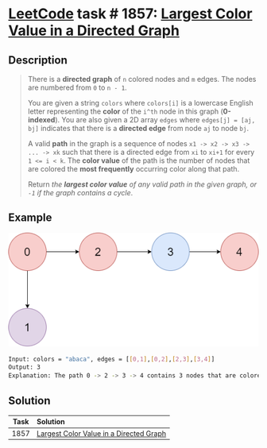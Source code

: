 # [LeetCode][leetcode] task # 1857: [Largest Color Value in a Directed Graph][task]

Description
-----------

> There is a **directed graph** of `n` colored nodes and `m` edges. The nodes are numbered from `0` to `n - 1`.
> 
> You are given a string `colors` where `colors[i]` is a lowercase English letter
> representing the **color** of the `i^th` node in this graph (**0-indexed**).
> You are also given a 2D array `edges` where `edges[j] = [aj, bj]` indicates
> that there is a **directed edge** from node `aj` to node `bj`.
> 
> A valid **path** in the graph is a sequence of nodes `x1 -> x2 -> x3 -> ... -> xk` such that
> there is a directed edge from `xi` to `xi+1` for every `1 <= i < k`.
> The **color value** of the path is the number of nodes that are colored the **most frequently** occurring color along that path.
> 
> Return _the **largest color value** of any valid path in the given graph, or `-1` if the graph contains a cycle_.

 Example
-------

![graph.png](image/graph.png)

```sh
Input: colors = "abaca", edges = [[0,1],[0,2],[2,3],[3,4]]
Output: 3
Explanation: The path 0 -> 2 -> 3 -> 4 contains 3 nodes that are colored "a" (red in the above image).
```

Solution
--------

| Task | Solution                                            |
|:----:|:----------------------------------------------------|
| 1857 | [Largest Color Value in a Directed Graph][solution] |


[leetcode]: <http://leetcode.com/>
[task]: <https://leetcode.com/problems/largest-color-value-in-a-directed-graph/>
[solution]: <https://github.com/wellaxis/praxis-leetcode/blob/main/src/main/java/com/witalis/praxis/leetcode/task/h19/p1857/option/Practice.java>
